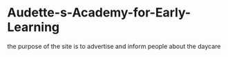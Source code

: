 # Audette-s-Academy-for-Early-Learning
the purpose of the site is to advertise and inform people about the daycare
